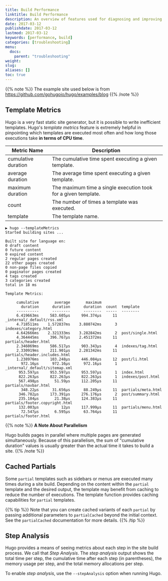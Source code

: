 ```yaml
---
title: Build Performance
linktitle: Build Performance
description: An overview of features used for diagnosing and improving performance issues in site builds.
date: 2017-03-12
publishdate: 2017-03-12
lastmod: 2017-03-12
keywords: [performance, build]
categories: [troubleshooting]
menu:
  docs:
    parent: "troubleshooting"
weight:
slug:
aliases: []
toc: true
---
```


{{% note %}}
The example site used below is from https://github.com/gohugoio/hugo/examples/blog
{{% /note %}}

## Template Metrics

Hugo is a very fast static site generator, but it is possible to write
inefficient templates.  Hugo's *template metrics* feature is extremely helpful
in pinpointing which templates are executed most often and how long those
executions take **in terms of CPU time**.

| Metric Name         | Description |
|---------------------|-------------|
| cumulative duration | The cumulative time spent executing a given template. |
| average duration    | The average time spent executing a given template. |
| maximum duration    | The maximum time a single execution took for a given template. |
| count               | The number of times a template was executed. |
| template            | The template name. |

```
▶ hugo --templateMetrics
Started building sites ...

Built site for language en:
0 draft content
0 future content
0 expired content
2 regular pages created
22 other pages created
0 non-page files copied
0 paginator pages created
4 tags created
3 categories created
total in 18 ms

Template Metrics:

     cumulative       average       maximum
       duration      duration      duration  count  template
     ----------      --------      --------  -----  --------
     6.419663ms     583.605µs     994.374µs     11  _internal/_default/rss.xml
     4.718511ms    1.572837ms    3.880742ms      3  indexes/category.html
     4.642666ms    2.321333ms    3.282842ms      2  post/single.html
     4.364445ms     396.767µs    2.451372ms     11  partials/header.html
     2.346069ms     586.517µs     903.343µs      4  indexes/tag.html
     2.330919ms     211.901µs    2.281342ms     11  partials/header.includes.html
     1.238976ms     103.248µs     446.084µs     12  post/li.html
       972.16µs      972.16µs      972.16µs      1  _internal/_default/sitemap.xml
      953.597µs     953.597µs     953.597µs      1  index.html
      822.263µs     822.263µs     822.263µs      1  indexes/post.html
      567.498µs       51.59µs     112.205µs     11  partials/navbar.html
       348.22µs      31.656µs      88.249µs     11  partials/meta.html
      346.782µs     173.391µs     276.176µs      2  post/summary.html
      235.184µs       21.38µs     124.383µs     11  partials/footer.copyright.html
      132.003µs          12µs     117.999µs     11  partials/menu.html
       72.547µs       6.595µs      63.764µs     11  partials/footer.html
```

{{% note %}}
**A Note About Parallelism**

Hugo builds pages in parallel where multiple pages are generated
simultaneously. Because of this parallelism, the sum of "cumulative duration"
values is usually greater than the actual time it takes to build a site.
{{% /note %}}


## Cached Partials

Some `partial` templates such as sidebars or menus are executed many times
during a site build.  Depending on the content within the `partial` template and
the desired output, the template may benefit from caching to reduce the number
of executions.  The template function provides
caching capabilities for `partial` templates.

{{% tip %}}
Note that you can create cached variants of each `partial` by passing additional
parameters to `partialCached` beyond the initial context.  See the
`partialCached` documentation for more details.
{{% /tip %}}


## Step Analysis

Hugo provides a means of seeing metrics about each step in the site build
process.  We call that *Step Analysis*.  The *step analysis* output shows the
total time per step, the cumulative time after each step (in parentheses),
the memory usage per step, and the total memory allocations per step.

To enable *step analysis*, use the `--stepAnalysis` option when running Hugo.
